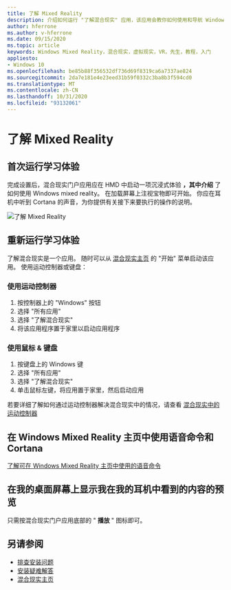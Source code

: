 ```yaml
---
title: 了解 Mixed Reality
description: 介绍如何运行 "了解混合现实" 应用，该应用会教你如何使用和导航 Windows Mixed Reality。
author: hferrone
ms.author: v-hferrone
ms.date: 09/15/2020
ms.topic: article
keywords: Windows Mixed Reality，混合现实，虚拟现实，VR，先生，教程，入门
appliesto:
- Windows 10
ms.openlocfilehash: be85b88f356532df736d69f8319ca6a7337ae824
ms.sourcegitcommit: 2da7e181e4e23eed31b59f0332c3ba8b3f594cd0
ms.translationtype: MT
ms.contentlocale: zh-CN
ms.lasthandoff: 10/31/2020
ms.locfileid: "93132061"
---
```

# <a name="learn-mixed-reality"></a>了解 Mixed Reality

## <a name="running-the-learning-experience-for-the-first-time"></a>首次运行学习体验

完成设置后，混合现实门户应用应在 HMD 中启动一项沉浸式体验 **，其中介绍** 了如何使用 Windows mixed reality。 在加载屏幕上注视宝物即可开始。 你应在耳机中听到 Cortana 的声音，为你提供有关接下来要执行的操作的说明。

![了解 Mixed Reality](images/file-learnmixedrealitystart.png)

## <a name="re-run-the-learning-experience"></a>重新运行学习体验

了解混合现实是一个应用。 随时可以从 [混合现实主页](your-mixed-reality-home.md) 的 "开始" 菜单启动该应用。 使用运动控制器或键盘：

### <a name="use-your-motion-controllers"></a>使用运动控制器

1. 按控制器上的 "Windows" 按钮
2. 选择 "所有应用"
3. 选择 "了解混合现实"
4. 将该应用程序置于家里以启动应用程序

### <a name="use-your-mouse--keyboard"></a>使用鼠标 & 键盘

1. 按键盘上的 Windows 键
2. 选择 "所有应用"
3. 选择 "了解混合现实"
4. 单击鼠标左键，将应用置于家里，然后启动应用

若要详细了解如何通过运动控制器解决混合现实中的情况，请查看 [混合现实中的运动控制器](controllers-in-wmr.md)

## <a name="use-voice-commands-and-cortana-inside-of-the-windows-mixed-reality-home"></a>在 Windows Mixed Reality 主页中使用语音命令和 Cortana

[了解可在 Windows Mixed Reality 主页中使用的语音命令](https://support.microsoft.com/help/4041322/windows-10-speech-in-windows-mixed-reality)

## <a name="show-a-preview-of-what-im-seeing-in-my-headset-on-my-desktops-screen"></a>在我的桌面屏幕上显示我在我的耳机中看到的内容的预览

只需按混合现实门户应用底部的 " **播放** " 图标即可。

## <a name="see-also"></a>另请参阅

* [排查安装问题](installation_errors.md)
* [安装疑难解答](wmr-setup-faq.md)
* [混合现实主页](your-mixed-reality-home.md)

